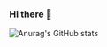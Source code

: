 ### Hi there 👋

<!--
**tohidd/tohidd** is a ✨ _special_ ✨ repository because its `README.md` (this file) appears on your GitHub profile.

Here are some ideas to get you started:

- 🔭 I’m currently working on ...
- 🌱 I’m currently learning RactJs 
- 👯 I’m looking to collaborate on ...
- 🤔 I’m looking for help with ...
- 💬 Ask me about ...
- 📫 How to reach me: tohidebrahimi24@gmail.com
- 😄 Pronouns: ...
- ⚡ Fun fact: ...
-->
![Anurag's GitHub stats](https://github-readme-stats.vercel.app/api?username=anuraghazra&count_private=true)
